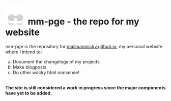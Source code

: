 <h1><img src="images/favicon64px.png"> mm-pge - the repo for my website</h1>
<p>mm-pge is the repository for <a href="https://mailmanmicky.github.io target="_blank; text-decoration:none;">mailmanmicky.github.io</a>; my personal     website where I intend to: 
                                    <ol type="a">
    <li> Document the changelogs of my projects </li>
    <li> Make blogposts </li>
    <li> Do other wacky html nonsense! </li>
</ol>
<br>
<strong>The site is still considered a work in progress since the major components have yet to be added.</strong></p>
